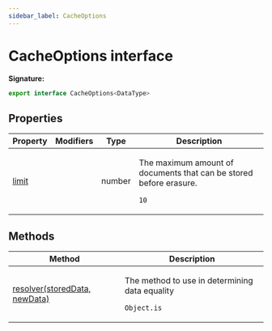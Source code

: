 ```yaml
---
sidebar_label: CacheOptions
---
```

# CacheOptions interface

**Signature:**

```typescript
export interface CacheOptions<DataType> 
```

## Properties

|  Property | Modifiers | Type | Description |
|  --- | --- | --- | --- |
|  [limit](./ts-japi.cacheoptions.limit.md) |  | number | <p>The maximum amount of documents that can be stored before erasure.</p><p> <code>10</code></p> |

## Methods

|  Method | Description |
|  --- | --- |
|  [resolver(storedData, newData)](./ts-japi.cacheoptions.resolver.md) | <p>The method to use in determining data equality</p><p> <code>Object.is</code></p> |

